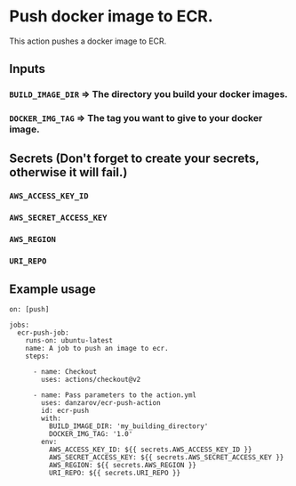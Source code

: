 # Push docker image to ECR.

This action pushes a docker image to ECR.

## Inputs

### `BUILD_IMAGE_DIR` => The directory you build your docker images.

### `DOCKER_IMG_TAG` => The tag you want to give to your docker image.

## Secrets (Don't forget to create your secrets, otherwise it will fail.)

### `AWS_ACCESS_KEY_ID`

### `AWS_SECRET_ACCESS_KEY`

### `AWS_REGION`

### `URI_REPO` 

## Example usage

```
on: [push]

jobs:
  ecr-push-job:
    runs-on: ubuntu-latest
    name: A job to push an image to ecr.
    steps:

      - name: Checkout
        uses: actions/checkout@v2

      - name: Pass parameters to the action.yml
        uses: danzarov/ecr-push-action 
        id: ecr-push
        with:
          BUILD_IMAGE_DIR: 'my_building_directory'          
          DOCKER_IMG_TAG: '1.0'
        env:          
          AWS_ACCESS_KEY_ID: ${{ secrets.AWS_ACCESS_KEY_ID }}
          AWS_SECRET_ACCESS_KEY: ${{ secrets.AWS_SECRET_ACCESS_KEY }}
          AWS_REGION: ${{ secrets.AWS_REGION }}
          URI_REPO: ${{ secrets.URI_REPO }}
```